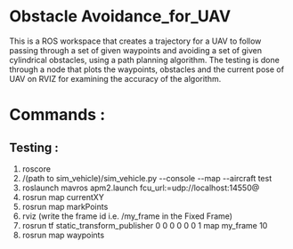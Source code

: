 # Obstacle Avoidance_for_UAV
This is a ROS workspace that creates a trajectory for a UAV to follow passing through a set of given waypoints and avoiding a set of given cylindrical obstacles, using a path planning algorithm. The testing is done through a node that plots the waypoints, obstacles and the current pose of UAV on RVIZ for examining the accuracy of the algorithm. 

# Commands : 
## Testing :
1. roscore
2. /(path to sim_vehicle)/sim_vehicle.py --console --map --aircraft test
3. roslaunch mavros apm2.launch fcu_url:=udp://localhost:14550@ 
4. rosrun map currentXY  
5. rosrun map markPoints
6. rviz 
(write the frame id i.e. /my_frame in the Fixed Frame)
7. rosrun tf static_transform_publisher 0 0 0 0 0 0 1 map my_frame 10
8. rosrun map waypoints


